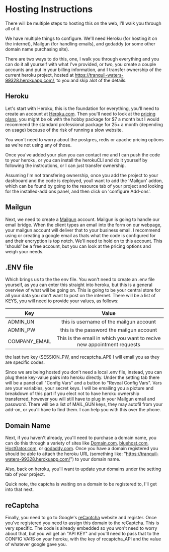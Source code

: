 # Hosting Instructions

There will be multiple steps to hosting this on the web, I'll walk you through all of it. 

We have multiple things to configure. We'll need Heroku (for hosting it on the internet), Mailgun (for handling emails), and godaddy (or some other domain name purchasing site).

There are two ways to do this, one, I walk you through everything and you can do it all yourself with what I've provided, or two, you create a couple accounts and put in your billing information, and I transfer ownership of the current heroku project, hosted at https://tranquil-waters-99328.herokuapp.com/, to you and skip alot of the details. 

## Heroku

Let's start with Heroku, this is the foundation for everything, you'll need to create an account at [Heroku.com](https://www.signup.heroku.com). 
Then you'll need to look at the [pricing plans](https://www.heroku.com/pricing), you might be ok with the hobby package for $7 a month but I would recommend the standard professional package for 25+ a month (depending on usage) because of the risk of running a slow website. 

You won't need to worry about the postgres, redis or apache pricing options as we're not using any of those. 

Once you've added your plan you can contact me and I can push the code to your heroku, or you can install the herokuCLI and do it yourself by following the instrcutions, or I can just transfer ownership. 

Assuming I'm not transfering ownership, once you add the project to your dashboard and the code is deployed, youll want to add the 'Mailgun' addon, which can be found by going to the resource tab of your project and looking for the installed-add ons panel, and then click on 'configure Add-ons'.

## Mailgun
Next, we need to create a [Mailgun](https://www.mailgun.com/plans-and-pricing/) account. Mailgun is going to handle our email bridge. When the client types an email into the form on our webpage, your mailgun account will deliver that to your business email. I recommend using or creating a google email as thats what the code is configured for and their encryption is top notch. We'll need to hold on to this account. This 'should' be a free account, but you can look at the pricing options and weigh your needs. 

## .ENV file
Which brings us to the the env file. You won't need to create an .env file yourself, as you can enter this straight into heroku, but this is a general overview of what will be going on. This is going to be your central store for all your data you don't want to post on the internet. There will be a list of KEYS, you will need to provide your values, as follows:

| Key        | Value           |
| ------------- |:-------------:|
| ADMIN_UN      | this is username of the mailgun account |
| ADMIN_PW      | this is the password the mailgun account |
| COMPANY_EMAIL | This is the email in which you want to recive new appointment requests     |

the last two key (SESSION_PW, and recaptcha_API) I will email you as they are specific codes.

Since we are being hosted you don't need a local .env file, instead, you can plug these key-value pairs into heroku directly. Under the setting tab there will be a panel call "Config Vars" and a button to "Reveal Config Vars". Vars are your variables, your secret keys. I will be emailing you a picture and breakdown of this part if you elect not to have heroku ownership transferred, however you will still have to plug in your Mailgun email and password. There will be a list of MAIL_GUN keys, they may autofil from your add-on, or you'll have to find them. I can help you with this over the phone. 

## Domain Name
Next, if you haven't already, you'll need to purchase a domain name, you can do this through a variety of sites like [Domain.com](https://www.domain.com), [bluehost.com](https://www.bluehost.com), [HostGator.com](https://www.hostgator.com), or [godaddy.com](https://www.godaddy.com). Once you have a domain registered you should be able to attach the heroku URL (something like: "https://tranquil-waters-99328.herokuapp.com/") to your domain name.

Also, back on heroku, you'll want to update your domains under the setting tab of your project. 

Quick note, the captcha is waiting on a domain to be registered to, I'll get into that next. 

## reCaptcha
Finally, you need to go to Google's [reCaptcha](https://www.google.com/recaptcha/intro/v3.html#) website and register. Once you've registered you need to assign this domain to the reCaptcha. This is very specific. The code is already embedded so you won't need to worry about that, but you wil get an "API KEY" and you'll need to pass that to the CONFIG VARS on your heroku, with the key of recaptcha_API and the value of whatever google gave you. 



